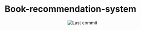 # Book-recommendation-system
<p align="center">
<img alt="Last commit" src="https://img.shields.io/github/last-commit/redata-team/redata"/>
</p>
